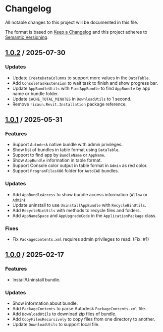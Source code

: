 # Changelog
All notable changes to this project will be documented in this file.

The format is based on [Keep a Changelog](http://keepachangelog.com/en/1.0.0/)
and this project adheres to [Semantic Versioning](http://semver.org/spec/v2.0.0.html).

## [1.0.2] / 2025-07-30
### Updates
- Update `CreateDataColumns` to support more values in the `DataTable`.
- Add `ConsoleTaskExtension` to wait task to finish and show progress bar.
- Update `AppBundleUtils` with `FindAppBundle` to find `AppBundle` by app name or bundle folder.
- Update `CACHE_TOTAL_MINUTES` in `DownloadUtils` to 1 second.
- Remove `ricaun.Revit.Installation` package reference.

## [1.0.1] / 2025-05-31
### Features
- Support `Autodesk` native bundle with admin privileges.
- Show list of bundles in table format using `DataTable`.
- Support to find app by `BundleName` or `AppName`.
- Show `AppBundle` information in table format.
- Support Console color output in table format in `Admin` as red color.
- Support `ProgramFilesX86` folder for `AutoCAD` bundles.
### Updates
- Add `AppBundleAccess` to show bundle access information (`Allow` or `Admin`)
- Update uninstall to use `UninstallAppBundle` with `RecycleBinUtils`.
- Add `RecycleBinUtils` with methods to recycle files and folders.
- Add `AppNameSpace` and `AppUpgradeCode` in the `ApplicationPackage` class.
### Fixes
- Fix `PackageContents.xml` requires admin privileges to read. (Fix: #1)

## [1.0.0] / 2025-02-17
### Features
- Install/Uninstall bundle.
### Updates
- Show information about bundle.
- Add `PackageContents` to parse Autodesk `PackageContents.xml` file.
- Add `DownloadUtils` to download zip files of bundle.
- Add `CopyFilesRecursively` to copy files from one directory to another.
- Update `DownloadUtils` to support local file.

[vNext]: ../../compare/1.0.0...HEAD
[1.0.2]: ../../compare/1.0.1...1.0.2
[1.0.1]: ../../compare/1.0.0...1.0.1
[1.0.0]: ../../compare/1.0.0
